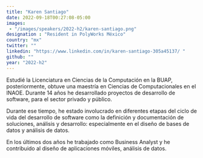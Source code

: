```yaml
---
title: "Karen Santiago"
date: 2022-09-18T00:27:08-05:00
images: 
 - "/images/speakers/2022-h2/karen-santiago.png"
designation : "Resident in PolyWorks México"
country: "mx"
twitter: ""
linkedin: "https://www.linkedin.com/in/karen-santiago-305a45137/ "
github: ""
year: "2022-h2"
---
```


Estudié la Licenciatura en Ciencias de la Computación en la BUAP, posteriormente, obtuve una maestría en Ciencias de Computacionales en el INAOE. Durante 14 años he desarrollado proyectos de desarrollo de software, para el sector privado y público.

Durante ese tiempo, he estado involucrado en diferentes etapas del ciclo de vida del desarrollo de software como la definición y documentación de soluciones, análisis y desarrollo: especialmente en el diseño de bases de datos y análisis de datos.

En los últimos dos años he trabajado como Business Analyst y he contribuido al diseño de aplicaciones móviles, análisis de datos.